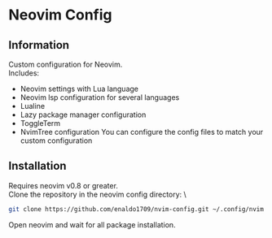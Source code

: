 # Neovim Config

## Information
Custom configuration for Neovim.\
Includes:
- Neovim settings with Lua language
- Neovim lsp configuration for several languages
- Lualine
- Lazy package manager configuration
- ToggleTerm
- NvimTree configuration
You can configure the config files to match your custom configuration

## Installation
Requires neovim v0.8 or greater. \
Clone the repository in the neovim config directory: \
```bash
git clone https://github.com/enaldo1709/nvim-config.git ~/.config/nvim
```
Open neovim and wait for all package installation.
